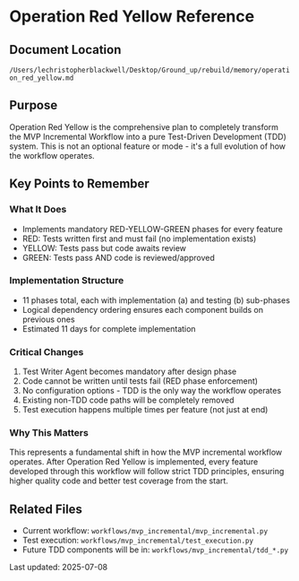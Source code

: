 # Operation Red Yellow Reference

## Document Location
`/Users/lechristopherblackwell/Desktop/Ground_up/rebuild/memory/operation_red_yellow.md`

## Purpose
Operation Red Yellow is the comprehensive plan to completely transform the MVP Incremental Workflow into a pure Test-Driven Development (TDD) system. This is not an optional feature or mode - it's a full evolution of how the workflow operates.

## Key Points to Remember

### What It Does
- Implements mandatory RED-YELLOW-GREEN phases for every feature
- RED: Tests written first and must fail (no implementation exists)
- YELLOW: Tests pass but code awaits review
- GREEN: Tests pass AND code is reviewed/approved

### Implementation Structure
- 11 phases total, each with implementation (a) and testing (b) sub-phases
- Logical dependency ordering ensures each component builds on previous ones
- Estimated 11 days for complete implementation

### Critical Changes
1. Test Writer Agent becomes mandatory after design phase
2. Code cannot be written until tests fail (RED phase enforcement)
3. No configuration options - TDD is the only way the workflow operates
4. Existing non-TDD code paths will be completely removed
5. Test execution happens multiple times per feature (not just at end)

### Why This Matters
This represents a fundamental shift in how the MVP incremental workflow operates. After Operation Red Yellow is implemented, every feature developed through this workflow will follow strict TDD principles, ensuring higher quality code and better test coverage from the start.

## Related Files
- Current workflow: `workflows/mvp_incremental/mvp_incremental.py`
- Test execution: `workflows/mvp_incremental/test_execution.py`
- Future TDD components will be in: `workflows/mvp_incremental/tdd_*.py`

Last updated: 2025-07-08